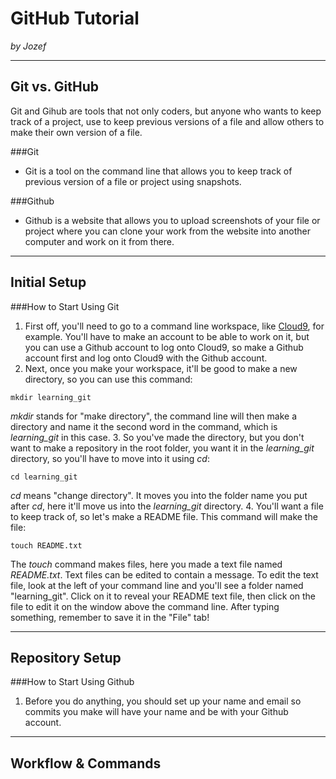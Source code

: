 # GitHub Tutorial

_by Jozef_

---
## Git vs. GitHub

Git and Gihub are tools that not only coders, but anyone who wants to keep track of a project, use to keep previous versions of a file and allow others to make their own version of a file.  
  
###Git
* Git is a tool on the command line that allows you to keep track of previous version of a file or project using snapshots.  
  
###Github
* Github is a website that allows you to upload screenshots of your file or project where you can clone your work from the website into another computer and work on it from there.

---
## Initial Setup

###How to Start Using Git
1. First off, you'll need to go to a command line workspace, like [Cloud9](https://c9.io), for example. You'll have to make an account to be able to work on it, but you can use a Github account to log onto Cloud9, so make a Github account first and log onto Cloud9 with the Github account.
2. Next, once you make your workspace, it'll be good to make a new directory, so you can use this command:
```
mkdir learning_git
```  
_mkdir_ stands for "make directory", the command line will then make a directory and name it the second word in the command, which is *learning_git* in this case.
3. So you've made the directory, but you don't want to make a repository in the root folder, you want it in the *learning_git* directory, so you'll have to move into it using _cd_:
```
cd learning_git
```  
_cd_ means "change directory". It moves you into the folder name you put after _cd_, here it'll move us into the *learning_git* directory.
4. You'll want a file to keep track of, so let's make a README file. This command will make the file:
```
touch README.txt
```  
The _touch_ command makes files, here you made a text file named _README.txt_. Text files can be edited to contain a message. To edit the text file, look at the left of your command line and you'll see a folder named "learning_git". Click on it to reveal your README text file, then click on the file to edit it on the window above the command line. After typing something, remember to save it in the "File" tab!

---
## Repository Setup

###How to Start Using Github
1. Before you do anything, you should set up your name and email so commits you make will have your name and be with your Github account.

---
## Workflow & Commands